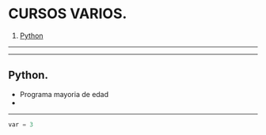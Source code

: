 # CURSOS VARIOS.

1. [Python](#Python)

---


---
## Python.

* Programa mayoria de edad
* 

---


```python
var = 3
```